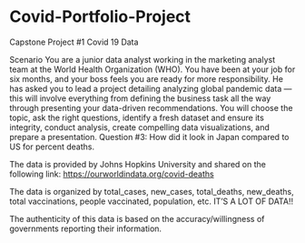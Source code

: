 # Covid-Portfolio-Project

Capstone Project #1 Covid 19 Data

Scenario
You are a junior data analyst working in the marketing analyst team at the World Health Organization (WHO). You have been at your job for six months, and your boss feels you are ready for more responsibility. He has asked you to lead a project detailing analyzing global pandemic data — this will involve everything from defining the business task all the way through presenting your data-driven recommendations. You will choose the topic, ask the right questions, identify a fresh dataset and ensure its integrity, conduct analysis, create compelling data visualizations, and prepare a presentation.
Question #3: How did it look in Japan compared to US for percent deaths.

The data is provided by Johns Hopkins University and shared on the following link: https://ourworldindata.org/covid-deaths

The data is organized by total_cases, new_cases, total_deaths, new_deaths, total vaccinations, people vaccinated, population, etc. IT’S A LOT OF DATA!! 

The authenticity of this data is based on the accuracy/willingness of governments reporting their information. 
